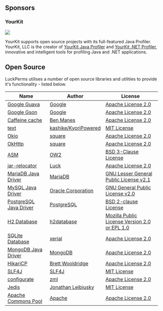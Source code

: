 ## Sponsors

### YourKit
[![](https://www.yourkit.com/images/yklogo.png)](https://www.yourkit.com/)

YourKit supports open source projects with its full-featured Java Profiler. YourKit, LLC is the creator of [YourKit Java Profiler](https://www.yourkit.com/java/profiler/) and [YourKit .NET Profiler](https://www.yourkit.com/.net/profiler/), innovative and intelligent tools for profiling Java and .NET applications.

## Open Source

LuckPerms utilises a number of open source libraries and utilities to provide it's functionality - listed below.

| Name | Author | License |
|------|--------|---------|
| [Google Guava](https://github.com/google/guava)                        | [Google](https://github.com/google)                     | [Apache License 2.0](https://github.com/google/guava/blob/master/COPYING) |
| [Google Gson](https://github.com/google/gson)                          | [Google](https://github.com/google)                     | [Apache License 2.0](https://github.com/google/gson/blob/master/LICENSE) |
| [Caffeine cache](https://github.com/ben-manes/caffeine)                | [Ben Manes](https://github.com/ben-manes)               | [Apache License 2.0](https://github.com/ben-manes/caffeine/blob/master/LICENSE) |
| [text](https://github.com/KyoriPowered/text)                           | [kashike/KyoriPowered](https://github.com/KyoriPowered) | [MIT License](https://github.com/KyoriPowered/text/blob/master/license.txt) |
| [Okio](https://github.com/square/okio)                                 | [square](https://square.github.io/)                     | [Apache License 2.0](https://github.com/square/okio/blob/master/LICENSE.txt) |
| [OkHttp](https://square.github.io/okhttp/)                             | [square](https://square.github.io/)                     | [Apache License 2.0](https://github.com/square/okhttp/blob/master/LICENSE.txt) |
| [ASM](http://asm.ow2.org/)                                             | [OW2](https://www.ow2.org/)                             | [BSD 3-Clause License](http://asm.ow2.io/license.html) |
| [jar-relocator](https://github.com/lucko/jar-relocator)                | [Luck](https://github.com/lucko)                        | [Apache License 2.0](https://github.com/lucko/jar-relocator/blob/master/LICENSE.txt) |
| [MariaDB Java Driver](https://github.com/MariaDB/mariadb-connector-j)  | [MariaDB](https://mariadb.org/)                         | [GNU Lesser General Public License v2.1](https://github.com/MariaDB/mariadb-connector-j/blob/master/LICENSE) |
| [MySQL Java Driver](https://dev.mysql.com/downloads/connector/j/)      | [Oracle Corporation](https://www.mysql.com/)            | [GNU General Public License v2.0](https://github.com/mysql/mysql-connector-j/blob/release/5.1/COPYING) |
| [PostgreSQL Java Driver](https://jdbc.postgresql.org/)                 | [PostgreSQL](https://www.postgresql.org/)               | [BSD 2-clause License](https://github.com/pgjdbc/pgjdbc/blob/master/LICENSE) |
| [H2 Database](http://www.h2database.com/)                              | [h2database](https://github.com/h2database)             | [Mozilla Public License Version 2.0 or EPL 1.0](http://www.h2database.com/html/license.html) |
| [SQLite Database](https://github.com/xerial/sqlite-jdbc)               | [xerial](https://github.com/xerial)                     | [Apache License 2.0](https://github.com/xerial/sqlite-jdbc/blob/master/LICENSE) |
| [MongoDB Java Driver](https://mongodb.github.io/mongo-java-driver/)    | [MongoDB](https://www.mongodb.com/)                     | [Apache License 2.0](https://github.com/mongodb/mongo-java-driver/blob/master/LICENSE.txt) |
| [HikariCP](https://github.com/brettwooldridge/HikariCP)                | [Brett Wooldridge](https://github.com/brettwooldridge)  | [Apache License 2.0](https://github.com/brettwooldridge/HikariCP/blob/dev/LICENSE) |
| [SLF4J](https://github.com/qos-ch/slf4j)                               | [SLF4J](https://www.slf4j.org/)                         | [MIT License](https://github.com/qos-ch/slf4j/blob/master/LICENSE.txt) |
| [configurate](https://github.com/zml2008/configurate)                  | [zml](https://github.com/zml2008)                       | [Apache License 2.0](https://github.com/zml2008/configurate/blob/master/LICENSE) |
| [Jedis](https://github.com/xetorthio/jedis)                            | [Jonathan Leibiusky](https://github.com/xetorthio)      | [MIT License](https://github.com/xetorthio/jedis/blob/master/LICENSE.txt) |
| [Apache Commons Pool](https://commons.apache.org/proper/commons-pool/) | [Apache](https://www.apache.org/)                       | [Apache License 2.0](https://github.com/apache/commons-pool/blob/master/LICENSE.txt) |